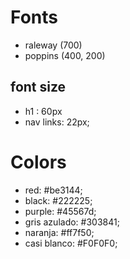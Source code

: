 # Fonts
- raleway (700)
- poppins (400, 200)

## font size
- h1 : 60px
- nav links: 22px;


# Colors

- red: #be3144;
- black: #222225;
- purple: #45567d;
- gris azulado: #303841;
- naranja: #ff7f50;
- casi blanco: #F0F0F0;

